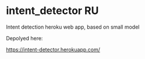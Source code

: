 # intent_detector RU

Intent detection heroku web app, based on small model

Depolyed here:

https://intent-detector.herokuapp.com/
